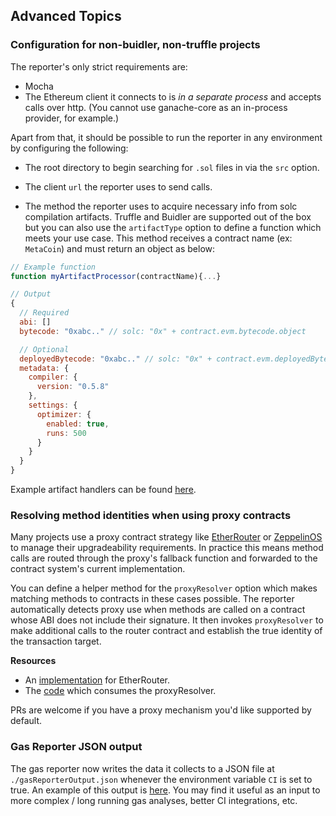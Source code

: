 ## Advanced Topics

### Configuration for non-buidler, non-truffle projects

The reporter's only strict requirements are:

- Mocha
- The Ethereum client it connects to is _in a separate process_ and accepts calls over
  http. (You cannot use ganache-core as an in-process provider, for example.)

Apart from that, it should be possible to run the reporter in any environment by configuring
the following:

- The root directory to begin searching for `.sol` files in via the `src` option.

- The client `url` the reporter uses to send calls.

- The method the reporter uses to acquire necessary info from solc compilation artifacts.
  Truffle and Buidler are supported out of the box but you can also use the `artifactType`
  option to define a function which meets your use case. This method
  receives a contract name (ex: `MetaCoin`) and must return an object as below:

```js
// Example function
function myArtifactProcessor(contractName){...}

// Output
{
  // Required
  abi: []
  bytecode: "0xabc.." // solc: "0x" + contract.evm.bytecode.object

  // Optional
  deployedBytecode: "0xabc.." // solc: "0x" + contract.evm.deployedBytecode.object
  metadata: {
    compiler: {
      version: "0.5.8"
    },
    settings: {
      optimizer: {
        enabled: true,
        runs: 500
      }
    }
  }
}
```

Example artifact handlers can be found [here](https://github.com/cgewecke/eth-gas-reporter/blob/master/lib/artifactor.js).

### Resolving method identities when using proxy contracts

Many projects use a proxy contract strategy like
[EtherRouter](https://github.com/PeterBorah/ether-router) or
[ZeppelinOS](https://docs.zeppelinos.org/docs/start.html) to manage their upgradeability requirements.
In practice this means method calls are routed through the
proxy's fallback function and forwarded to the contract system's current implementation.

You can define a helper method for the `proxyResolver` option
which makes matching methods to contracts in these cases possible.
The reporter automatically detects proxy use when methods are called
on a contract whose ABI does not include their signature. It then
invokes `proxyResolver` to make additional calls to the router contract and establish the true
identity of the transaction target.

**Resources**

- An [implementation](https://github.com/cgewecke/eth-gas-reporter/blob/master/lib/etherRouter.js) for EtherRouter.
- The [code](https://github.com/cgewecke/eth-gas-reporter/blob/master/lib/transactionWatcher.js) which consumes the proxyResolver.

PRs are welcome if you have a proxy mechanism you'd like supported by default.

### Gas Reporter JSON output

The gas reporter now writes the data it collects to a JSON file at `./gasReporterOutput.json` whenever the environment variable `CI` is set to true. An example of this output is [here](https://github.com/cgewecke/eth-gas-reporter/blob/master/docs/advanced.md).
You may find it useful as an input to more complex / long running gas analyses, better CI integrations, etc.
